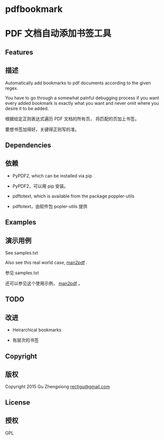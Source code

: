 # pdfbookmark
# PDF 文档自动添加书签工具

## Features
## 描述

Automatically add bookmarks to pdf documents according to the given regex.

You have to go through a somewhat painful debugging process
if you want every added bookmark is exactly what you want
and never omit where you desire it to be added.

根据给定正则表达式遍历 PDF 文档的所有页，
将匹配的页加上书签。

要想书签加得好，关键得正则写的准。

## Dependencies
## 依赖

- PyPDF2, which can be installed via pip

- PyPDF2，可以用 pip 安装。

- pdftotext, which is available from the package poppler-utils

- pdftotext，由软件包 popler-utils 提供

## Examples
## 演示用例

See samples.txt

Also see this real world case,
[man2pdf](https://github.com/NoviceLive/man2pdf)
.

参见 samples.txt

还可以参见这个使用示例，
[man2pdf](https://github.com/NoviceLive/man2pdf)
。

## TODO
## 改进

- Heirarchical bookmarks

- 有层次的书签

## Copyright
## 版权

Copyright 2015 Gu Zhengxiong <rectigu@gmail.com>

## License
## 授权

GPL
